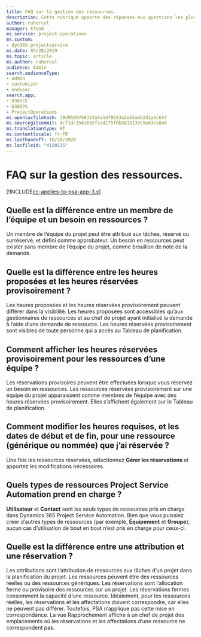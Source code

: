 ```yaml
---
title: FAQ sur la gestion des ressources.
description: Cette rubrique apporte des réponses aux questions les plus fréquemment posées sur la gestion des ressources.
author: ruhercul
manager: kfend
ms.service: project-operations
ms.custom:
- dyn365-projectservice
ms.date: 03/28/2019
ms.topic: article
ms.author: ruhercul
audience: Admin
search.audienceType:
- admin
- customizer
- enduser
search.app:
- D365CE
- D365PS
- ProjectOperations
ms.openlocfilehash: 38d9509768323a5a1d78683a2e65ade241adc65f
ms.sourcegitcommit: 4cf1dc1561b92fca4175f0b3813133c5e63ce8e6
ms.translationtype: HT
ms.contentlocale: fr-FR
ms.lasthandoff: 10/28/2020
ms.locfileid: "4120135"
---
```

# <a name="resource-management-faq"></a>FAQ sur la gestion des ressources.

[!INCLUDE[cc-applies-to-psa-app-3.x](../includes/cc-applies-to-psa-app-3x.md)]

## <a name="what-is-the-difference-between-a-team-member-and-a-resource-requirement"></a>Quelle est la différence entre un membre de l’équipe et un besoin en ressources ?

Un membre de l’équipe du projet peut être attribué aux tâches, réservé ou surréservé, et défini comme approbateur. Un besoin en ressources peut exister sans membre de l’équipe du projet, comme brouillon de note de la demande. 

## <a name="what-is-the-difference-between-proposed-and-soft-booked-hours"></a>Quelle est la différence entre les heures proposées et les heures réservées provisoirement ?

Les heures proposées et les heures réservées provisoirement peuvent différer dans la visibilité. Les heures proposées sont accessibles qu’aux gestionnaires de ressources et au chef de projet ayant initialisé la demande à l’aide d’une demande de ressource. Les heures réservées provisoirement sont visibles de toute personne qui a accès au Tableau de planification.

## <a name="how-can-i-see-the-soft-booked-hours-for-resources-on-a-team"></a>Comment afficher les heures réservées provisoirement pour les ressources d’une équipe ?

Les réservations provisoires peuvent être effectuées lorsque vous réservez un besoin en ressources. Les ressources réservées provisoirement sur une équipe du projet apparaissent comme membres de l’équipe avec des heures réservées provisoirement. Elles s’affichent également sur le Tableau de planification.

## <a name="how-do-i-change-the-required-hours-and-the-start-and-end-dates-for-a-resource-generic-or-named-that-i-booked"></a>Comment modifier les heures requises, et les dates de début et de fin, pour une ressource (générique ou nommée) que j’ai réservée ?

Une fois les ressources réservées, sélectionnez **Gérer les réservations** et apportez les modifications nécessaires.

## <a name="what-resources-types-does-project-service-automation-support"></a>Quels types de ressources Project Service Automation prend en charge ?

**Utilisateur** et **Contact** sont les seuls types de ressources pris en charge dans Dynamics 365 Project Service Automation. Bien que vous puissiez créer d’autres types de ressources (par exemple, **Équipement** et **Groupe**), aucun cas d’utilisation de bout en bout n’est pris en charge pour ceux-ci.

## <a name="what-is-the-difference-between-an-assignment-and-a-booking"></a>Quelle est la différence entre une attribution et une réservation ?

Les attributions sont l’attribution de ressources aux tâches d’un projet dans la planification du projet. Les ressources peuvent être des ressources réelles ou des ressources génériques. Les réservations sont l’allocation ferme ou provisoire des ressources sur un projet. Les réservations fermes consomment la capacité d’une ressource. Idéalement, pour les ressources réelles, les réservations et les affectations doivent correspondre, car elles ne peuvent pas différer. Toutefois, PSA n’applique pas cette mise en correspondance. La vue Rapprochement affiche à un chef de projet des emplacements où les réservations et les affectations d’une ressource ne correspondent pas.
